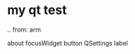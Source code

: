 my qt test
===========================================

.. from: arm

about focusWidget button QSettings label
